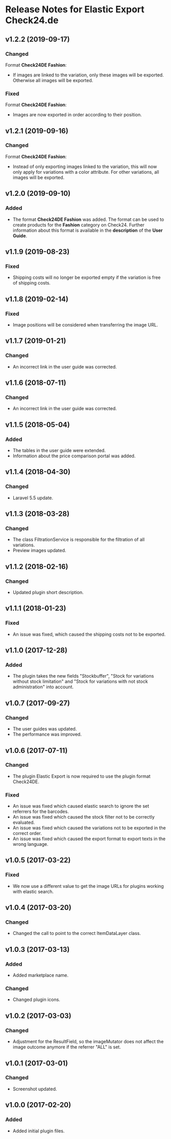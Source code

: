 # Release Notes for Elastic Export Check24.de

## v1.2.2 (2019-09-17)

### Changed
Format **Check24DE Fashion**:
- If images are linked to the variation, only these images will be exported. Otherwise all images will be exported.
### Fixed
Format **Check24DE Fashion**:
- Images are now exported in order according to their position.

## v1.2.1 (2019-09-16)

### Changed
Format **Check24DE Fashion**:
- Instead of only exporting images linked to the variation, this will now only apply for variations with a color attribute. For other variations, all images will be exported.

## v1.2.0 (2019-09-10)

### Added
- The format **Check24DE Fashion** was added. The format can be used to create products for the **Fashion** category on Check24. Further information about this format is available in the **description** of the **User Guide**.

## v1.1.9 (2019-08-23)

### Fixed
- Shipping costs will no longer be exported empty if the variation is free of shipping costs.

## v1.1.8 (2019-02-14)

### Fixed
- Image positions will be considered when transferring the image URL.

## v1.1.7 (2019-01-21)

### Changed
- An incorrect link in the user guide was corrected.

## v1.1.6 (2018-07-11)

### Changed
- An incorrect link in the user guide was corrected.

## v1.1.5 (2018-05-04)

### Added
- The tables in the user guide were extended.
- Information about the price comparison portal was added.

## v1.1.4 (2018-04-30)

### Changed
- Laravel 5.5 update.

## v1.1.3 (2018-03-28)

### Changed
- The class FiltrationService is responsible for the filtration of all variations.
- Preview images updated.

## v1.1.2 (2018-02-16)

### Changed
- Updated plugin short description.

## v1.1.1 (2018-01-23)

### Fixed
- An issue was fixed, which caused the shipping costs not to be exported.

## v1.1.0 (2017-12-28)

### Added
- The plugin takes the new fields "Stockbuffer", "Stock for variations without stock limitation" and "Stock for variations with not stock administration" into account.

## v1.0.7 (2017-09-27)

### Changed
- The user guides was updated.
- The performance was improved.

## v1.0.6 (2017-07-11)

### Changed
- The plugin Elastic Export is now required to use the plugin format Check24DE.

### Fixed
- An issue was fixed which caused elastic search to ignore the set referrers for the barcodes.
- An issue was fixed which caused the stock filter not to be correctly evaluated.
- An issue was fixed which caused the variations not to be exported in the correct order.
- An issue was fixed which caused the export format to export texts in the wrong language.

## v1.0.5 (2017-03-22)

### Fixed
- We now use a different value to get the image URLs for plugins working with elastic search.

## v1.0.4 (2017-03-20)

### Changed
- Changed the call to point to the correct ItemDataLayer class.

## v1.0.3 (2017-03-13)

### Added
- Added marketplace name.

### Changed
- Changed plugin icons.

## v1.0.2 (2017-03-03)

### Changed
- Adjustment for the ResultField, so the imageMutator does not affect the image outcome anymore if the referrer "ALL" is set.

## v1.0.1 (2017-03-01)

### Changed
- Screenshot updated.

## v1.0.0 (2017-02-20)
 
### Added
- Added initial plugin files.
